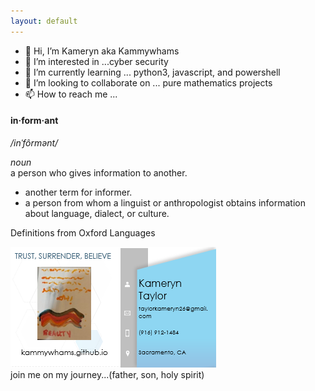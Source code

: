 ```yaml
---
layout: default
---
```



<!--- [Next Page - Knowledge to Share](/Knowledge.md) | [Next Page - Research I've Done](/Research.md) | [Next Page - My Paintings](/Paintings.md) | [Next Page - Scriptures](/Verses.md) | [Next Page - Music/Videos](/CO.md)   --->
- 👋 Hi, I’m Kameryn aka Kammywhams  
- 👀 I’m interested in ...cyber security  
- 🌱 I’m currently learning ... python3, javascript, and powershell  
- 💞️ I’m looking to collaborate on ... pure mathematics projects  
- 📫 How to reach me ...   
<!---
     - email: taylorkameryn26@gmail.com   
     - [Twitter: @taylorkameryn26](https://www.twitter.com/taylorkameryn26)  
     - [LinkedIn: Kameryntaylor](https://www.linkedin.com/in/kameryn-taylor-b42928aa/)  
     - [Facebook: Kameryntaylor](https://www.facebook.com/kameryn.taylor.7)  
     - [Github: Kammywhams](https://github.com/kammywhams/kammywhams.github.io)
     - [Instagram: Kammywhams](https://www.instagram.com/kammywhams/)
     - [Pinterest: Kameryntaylor](https://www.pinterest.com/kameryntaylor/)
     - [Youtube: Kameryn Janai Taylor](https://www.youtube.com/channel/UCJxjMRQLUEYuJ81VhhzpBng)
 --->
<!---
kammywhams/kammywhams is a ✨ special ✨ repository because its `README.md` (this file) appears on your GitHub profile.
You can click the Preview link to take a look at your changes.
--->

#### in·form·ant  
*/inˈfôrmənt/*  
  
*noun*  
a person who gives information to another.  
- another term for informer.  
- a person from whom a linguist or anthropologist obtains information about language, dialect, or culture.  
  
Definitions from Oxford Languages  

![businesscards](/assets/bc5.PNG)  
join me on my journey...(father, son, holy spirit)  
